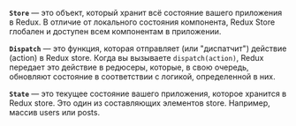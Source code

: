 **`Store`** — это объект, который хранит всё состояние вашего приложения в Redux. В отличие от локального состояния компонента, Redux Store глобален и доступен всем компонентам в приложении.

**`Dispatch`** — это функция, которая отправляет (или "диспатчит") действие (action) в Redux store. Когда вы вызываете `dispatch(action)`, Redux передает это действие в редюсеры, которые, в свою очередь, обновляют состояние в соответствии с логикой, определенной в них.

**`State`** — это текущее состояние вашего приложения, которое хранится в Redux store. Это один из составляющих элементов store. Например, массив users или posts.